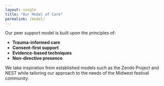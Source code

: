 ```yaml
---
layout: single
title: "Our Model of Care"
permalink: /model/
---
```


Our peer support model is built upon the principles of:

- **Trauma-informed care**
- **Consent-first support**
- **Evidence-based techniques**
- **Non-directive presence**

We take inspiration from established models such as the Zendo Project and NEST while tailoring our approach to the needs of the Midwest festival community.
